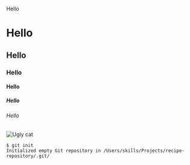 Hello

# Hello #
## Hello ##
### Hello ###
#### Hello ####
##### Hello #####
###### Hello ######
![Ugly cat](https://octodex.github.com/images/yaktocat.png)
```
$ git init
Initialized empty Git repository in /Users/skills/Projects/recipe-repository/.git/
```
